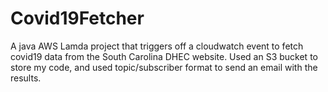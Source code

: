 # Covid19Fetcher
A java AWS Lamda project that triggers off a cloudwatch event to fetch covid19 data from the South Carolina DHEC website. 
Used an S3 bucket to store my code, and used topic/subscriber format to send an email with the results.
